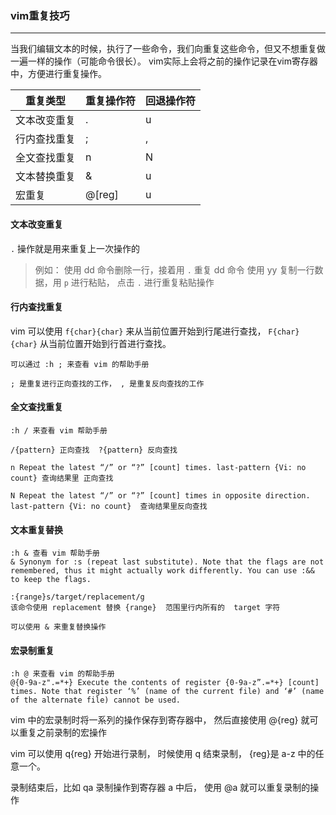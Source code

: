 ### vim重复技巧
----
当我们编辑文本的时候，执行了一些命令，我们向重复这些命令，但又不想重复做一遍一样的操作（可能命令很长）。 vim实际上会将之前的操作记录在vim寄存器中，方便进行重复操作。

| 重复类型     | 重复操作符 | 回退操作符 |
| ------------ | ---------- | ---------- |
| 文本改变重复 | .          | u          |
| 行内查找重复 | ;          | ,          |
| 全文查找重复 | n          | N          |
| 文本替换重复 | &          | u          |
| 宏重复       | @[reg]     | u          |

#### 文本改变重复
`.` 操作就是用来重复上一次操作的
> 例如：
> 使用 dd 命令删除一行，接着用 `.` 重复 dd 命令
> 使用 yy 复制一行数据，用 `p` 进行粘贴， 点击 `.` 进行重复粘贴操作

#### 行内查找重复
vim 可以使用  `f{char}{char}` 来从当前位置开始到行尾进行查找， `F{char}{char}` 从当前位置开始到行首进行查找。
```
可以通过 :h ; 来查看 vim 的帮助手册

; 是重复进行正向查找的工作， , 是重复反向查找的工作
```

#### 全文查找重复
```
:h / 来查看 vim 帮助手册

/{pattern} 正向查找  ?{pattern} 反向查找

n Repeat the latest “/” or “?” [count] times. last-pattern {Vi: no count} 查询结果里 正向查找

N Repeat the latest “/” or “?” [count] times in opposite direction. last-pattern {Vi: no count}  查询结果里反向查找
```

#### 文本重复替换
```
:h & 查看 vim 帮助手册
& Synonym for :s (repeat last substitute). Note that the flags are not remembered, thus it might actually work differently. You can use :&& to keep the flags.
```

```
:{range}s/target/replacement/g 
该命令使用 replacement 替换 {range}  范围里行内所有的  target 字符

可以使用 & 来重复替换操作
```

#### 宏录制重复
```
:h @ 来查看 vim 的帮助手册
@{0-9a-z".=*+} Execute the contents of register {0-9a-z”.=*+} [count] times. Note that register ‘%’ (name of the current file) and ‘#’ (name of the alternate file) cannot be used.
```

vim 中的宏录制时将一系列的操作保存到寄存器中， 然后直接使用 @{reg} 就可以重复之前录制的宏操作

vim 可以使用 q{reg} 开始进行录制， 时候使用 q 结束录制， {reg}是 a-z 中的任意一个。

录制结束后，比如 qa 录制操作到寄存器 a 中后， 使用 @a 就可以重复录制的操作